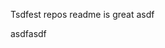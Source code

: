 Tsdfest repos readme is great asdf







asdfasdf










































































